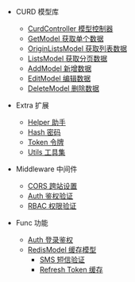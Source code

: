 - CURD 模型库
  - [CurdController 模型控制器](curd/controller)
  - [GetModel 获取单个数据](curd/get)
  - [OriginListsModel 获取列表数据](curd/origin-lists)
  - [ListsModel 获取分页数据](curd/lists)
  - [AddModel 新增数据](curd/add)
  - [EditModel 编辑数据](curd/edit)
  - [DeleteModel 删除数据](curd/delete)

- Extra 扩展
  - [Helper 助手](extra/helper)
  - [Hash 密码](extra/hash)
  - [Token 令牌](extra/token)
  - [Utils 工具集](extra/utils)

- Middleware 中间件
  - [CORS 跨站设置](middleware/cors)
  - [Auth 鉴权验证](middleware/auth)
  - [RBAC 权限验证](middleware/rbac)

- Func 功能
  - [Auth 登录鉴权](func/auth)
  - [RedisModel 缓存模型](func/redis)
    - [SMS 短信验证](redis/sms)
    - [Refresh Token 缓存](redis/refresh-token)

